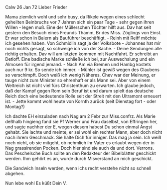  Calw 26 Jan 72
Lieber Frieder

Mama ziemlich wohl und sehr busy, da Rikele wegen eines schlecht geheilten Beinbruchs vor 7 Jahren sich ein paar Tage - sehr gegen ihren Willen - legen muß. Eine der Müllerschen Töchter hilft aus. Dav hat seit gestern den Besuch eines Freunds Thamm, Br des Miss. Zöglings von Einst. Er war schon in Baiern als Bauführer beschäftigt. - Reinh mit Reiff möchte ich gesehen haben. Von Schmidlin sagt ja der Volksbote - Johannes hat mir noch nichts gesagt, so schweige ich von der Sache. - Deine Sendungen alle richtig erhalten. Dav will am letzten kommen mit Nachtfahrt. Er schreibt an Detloff. Eine badische Marke schließe ich bei, zur Auswechslung und ein Almosen für irgend jemand. - Nach Am via Bremen und Hambg kostets auch nur 9 kr. So sende ich immer. - Mühler ist gewiß wegen des Glaubens so verschimpft. Doch weiß ich wenig Näheres. Chev war der Meinung, er tauge nicht zum Minister so ehrenhaft er als Mann sei. Aber von einem Weltreich ist nicht viel fürs Christenthum zu erwarten. Ich glaube jedoch, daß der Kampf gegen Rom sein Beruf ist und darum spielt das deutsche Reich doch eine bedeutende Rolle seit der Streit mit den Ultramont erneuert ist. - Jette kommt wohl heute von Kornth zurück (seit Dienstag fort - oder Montag?)

Ich dachte EH einzuladen nach Nag am 2 Febr zur Miss.confrz. Als Marie deßhalb hingieng fand sie Pf Werner und Frau daselbst, von Effringen her, und sagte nachher der E, wegen diesem habest Du schon einmal Angst gehabt. Sie lachte und meinte, er sei wohl ein rechter Mann, aber doch nicht nach ihrem Geschmack. Sie halte Dich für inniger. Das mag ja sein. Ich weiß noch nicht, ob sie mitgeht, ob nehmlich ihr Vater es erlaubt wegen der in Nag grassirenden Pocken. Doch hier sind sie auch da und dort. Verrons. 
Das Peschelsche Buch <Es kommt erst mit Weitbrs Pack.> sollte an den Redakteur der Bibelblätter geschickt werden. Ihm gehört es an, wurde durch Misverstand an mich geschickt.

Die Sandwich Inseln werden, wenn ichs recht verstehe nicht so schnell abgehen.

Nun lebe wohl Es küßt
 Dein V.
